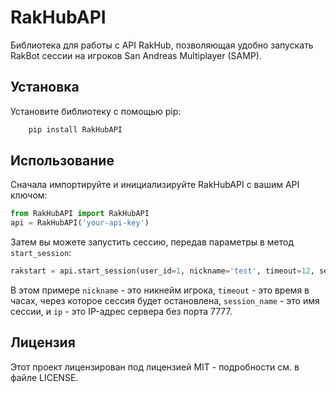 # RakHubAPI

Библиотека для работы с API RakHub, позволяющая удобно запускать RakBot сессии на игроков San Andreas Multiplayer (SAMP).

## Установка

Установите библиотеку с помощью pip:
```bash
    pip install RakHubAPI
```
## Использование

Сначала импортируйте и инициализируйте RakHubAPI с вашим API ключом:
```python
from RakHubAPI import RakHubAPI
api = RakHubAPI('your-api-key')
```
Затем вы можете запустить сессию, передав параметры в метод `start_session`:
```python
rakstart = api.start_session(user_id=1, nickname='test', timeout=12, session_name='test-session', ip='127.0.0.1')
```
В этом примере `nickname` - это никнейм игрока, `timeout` - это время в часах, через которое сессия будет остановлена, `session_name` - это имя сессии, и `ip` - это IP-адрес сервера без порта 7777.

## Лицензия

Этот проект лицензирован под лицензией MIT - подробности см. в файле LICENSE.
